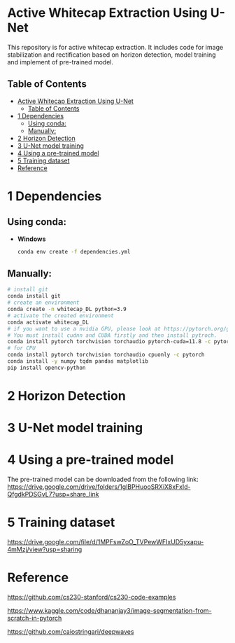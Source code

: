 # Active Whitecap Extraction Using U-Net

This repository is for active whitecap extraction. It includes code for image stabilization and rectification based on horizon detection, model training and implement of pre-trained model. 

## Table of Contents

- [Active Whitecap Extraction Using U-Net](#active-whitecap-extraction-using-u-net)
  - [Table of Contents](#table-of-contents)
- [1 Dependencies](#1-dependencies)
  - [Using conda:](#using-conda)
  - [Manually:](#manually)
- [2 Horizon Detection](#2-horizon-detection)
- [3 U-Net model training](#3-u-net-model-training)
- [4 Using a pre-trained model](#4-using-a-pre-trained-model)
- [5 Training dataset](#5-training-dataset)
- [Reference](#reference)

# 1 Dependencies

## Using conda:

- **Windows**

  ```bash
  conda env create -f dependencies.yml
  ```

## Manually:

```bash
# install git
conda install git
# create an environment
conda create -n whitecap_DL python=3.9
# activate the created environment
conda activate whitecap_DL
# if you want to use a nvidia GPU, please look at https://pytorch.org/get-started/locally/
# You must install cudnn and CUDA firstly and then install pytroch.
conda install pytorch torchvision torchaudio pytorch-cuda=11.8 -c pytorch -c nvidia
# for CPU
conda install pytorch torchvision torchaudio cpuonly -c pytorch
conda install -y numpy tqdm pandas matplotlib 
pip install opencv-python
```
# 2 Horizon Detection


# 3 U-Net model training


# 4 Using a pre-trained model
The pre-trained model can be downloaded from the following link:
https://drive.google.com/drive/folders/1glBPHuooSRXiX8xFxld-QfgdkPDSGvL7?usp=share_link

# 5 Training dataset
https://drive.google.com/file/d/1MPFswZoO_TVPewWFIxUD5yxapu-4mMzj/view?usp=sharing
# Reference
https://github.com/cs230-stanford/cs230-code-examples

https://www.kaggle.com/code/dhananjay3/image-segmentation-from-scratch-in-pytorch

https://github.com/caiostringari/deepwaves